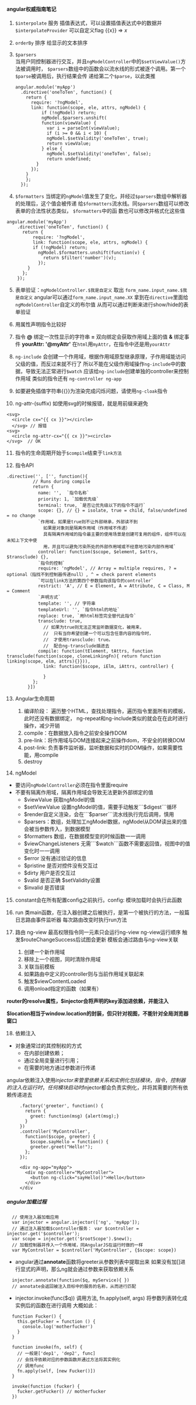 #### angular权威指南笔记
1. ```$interpolate``` 服务
  插值表达式，可以设置插值表达式中的数据并
  ``$interpolateProvider`` 可以自定义flag {{x}} => $x$
  
2. ``orderBy`` 排序
  给显示的文本排序

3. ``$parsers``  
   当用户同控制器进行交互，并且``ngModelController``中的``$setViewValue()``方法被调用时，
   ``$parsers``数组中的函数会以流水线的形式被逐个调用。第一个``$parse``被调用后，执行结果会传
   递给第二个``$parse``，以此类推
   
   ```
   angular.module('myApp')
     .directive('oneToTen', function() {
       return {
         require: '?ngModel',
         link: function(scope, ele, attrs, ngModel) {
             if (!ngModel) return;
             ngModel.$parsers.unshift(
             function(viewValue) {
               var i = parseInt(viewValue);
               if (i >= 0 && i < 10) {
               ngModel.$setValidity('oneToTen', true);
               return viewValue;
             } else {
               ngModel.$setValidity('oneToTen', false);
               return undefined;
           }
         });
       }
       };
     });
   ```

4. ``$formatters``
  当绑定的``ngModel``值发生了变化，并经过``$parsers``数组中解析器的处理后，这个值会被传递
  给``$formatters``流水线。同``$parsers``数组可以修改表单的合法性状态类似， ``$formatters``中的函
  数也可以修改并格式化这些值
  ```
  angular.module('myApp')
      .directive('oneToTen', function() {
        return {
            require: '?ngModel',
            link: function(scope, ele, attrs, ngModel) {
            if (!ngModel) return;
              ngModel.$formatters.unshift(function(v) {
                return $filter('number')(v);
              });
          }
        };
      });
  ```

5. 表单验证：``ngModelController.$我是自定义`` 取出 ``form_name.input_name.$我是自定义``
  angular可以通过``form_name.input_name.XX`` 拿到在``directive``里面给``ngModelController``自定义的布尔值
  从而可以通过判断来进行show/hide的表单验证
  
6. 用属性声明指令比较好

7. 指令 
  **@** 绑定一次性显示的字符串 
  **=** 双向绑定会获取作用域上面的值
  **&** 绑定事件
  **yourAttr: '@myAttr'** 在``html``用``myAttr``，在指令中还是用``yourAttr``

8. ``ng-include``
  会创建一个作用域，根据作用域原型继承原理，子作用域能访问父级的值，而反过来就不行了
  所以不能在父级作用域操作``ng-include``中的数据，导致无法正常进行``$watch``
  应该给```ng-include```创建单独的controller来控制作用域
  类似的指令还有 ```ng-controller ng-app```
  
9. 如要避免插值字符串{{}}为渲染完成闪烁问题，请使用```ng-cloak```指令

10. ng-attr-(suffix) 
  如使用svg的时候报错，就是用前缀来避免
  ```
  <svg>
    <circle cx="{{ cx }}"></circle>
    </svg> // 报错
  <svg>
    <circle ng-attr-cx="{{ cx }}"><circle>
  </svg>  // OK
  ```
11. 指令的生命周期开始于``$compile``结束于``link方法``

12. 指令API
  ```
  .directive('', ['', function(){
          	// Runs during compile
          	return {
          	  name: '',  `指令名称`
          	  priority: 1, `加载优先级`
          	  terminal: true, `是否让优先级以下的指令不运行`
          	  scope: {}, // {} = isolate, true = child, false/undefined = no change
          	  `作用域，如果是true则不让外部继承，外部读不到
          	    如果是对象则是隔离作用域（作用域不传递）
          	    具有隔离作用域的指令最主要的使用场景是创建可复用的组件，组件可以在未知上下文中使
                用，并且可以避免污染所处的外部作用域或不经意地污染内部作用域`
          	  controller: function($scope, $element, $attrs, $transclude) {},
          	  `指令的控制`
          	  require: 'ngModel', // Array = multiple requires, ? = optional（指找不到控制器传递null）, ^ = check parent elements
              `可以在link方法的第四个参数指向该指令的controller`
          	  restrict: 'A', // E = Element, A = Attribute, C = Class, M = Comment
          	  `声明方式`
          	  template: '', // 字符串
          	  templateUrl: '', `指令html的地址`
          	  replace: true, `用html标签完全替代此指令`
          	  transclude: true, 
          	    // 如果为true则无法正常监听数据变化，被用来，
          	    //  只有当你希望创建一个可以包含任意内容的指令时， 
          	    //  才使用transclude: true。
          	    //  配合ng-transclude插进去
          	  compile: function(tElement, tAttrs, function transclude(function(scope, cloneLinkingFn){ return function linking(scope, elm, attrs){}})),
          		link: function($scope, iElm, iAttrs, controller) {
          			
          		}
          	};
          }])
  ```
  
13. Angular生命周期
    1. 编译阶段： 遍历整个HTML，查找处理指令，遍历指令里面所有的模板，此时还没有数据绑定，
      ng-repeat和ng-include类似的就会在在此时进行操作，减少开销
    2. compile：在数据放入指令之前安全操作DOM
    3. pre-link：将作用域与DOM连接起来之前操作dom，不安全的转换DOM
    4. post-link: 负责事件监听器，监听数据和实时的DOM操作，如果需要性能，用compile
    5. destroy
  
14. ngModel 
  * 要访问``ngModelController``必须在指令里面require
   * 不要有隔离作用域，隔离作用域会导致无法更新外部绑定的值
     * $viewValue 获取ngModel的值
     * $setViewValue 设置ngModel的值，需要手动触发```$digest```循环
     * $render自定义渲染，会在```$parser```流水线执行完后调用，慎用
     * $parsers：数组，处理加工ngModel数据，ngModel从DOM读出来的值会被当参数传入，到数据模型
     * $formatters 数组，在数据模型变的时候函数一一调用
     * $viewChangeListeners 无需```$watch```函数不需要返回值，视图中的值变化时一一调用
     * $error 没有通过验证的信息
     * $pristine 是否对控件没有交互过
     * $dirty 用户是否交互过
     * $valid 是否正确 $setValidity设置
     * $invalid 是否错误

15. constant会在所有配置config之前执行。config: 模块加载时会执行此函数

16. run 类main函数，在注入器创建之后被执行，是第一个被执行的方法，一般篇日志路由事件监听器
    每次路由改变时执行run方法
    
17. 路由
  ng-view 最高权限指令同一元素只会运行ng-view
  ng-view运行顺序
    触发$routeChangeSuccess后试图会更新
    模板会通过路由与ng-view关联
      1. 创建一个新作用域
      2. 移除上一个视图，同时清除作用域
      3. 关联当前模板
      4. 如果路由中定义的controller则与当前作用域关联起来
      5. 触发$viewContentLoaded
      6. 调用onload指定的函数（如果有）
      
  **router的resolve属性，$injector会将声明的key添加进依赖，并能注入**
  
  **$location相当于window.location的封装，但只针对视图，不能针对全局浏览器窗口**
  
18. 依赖注入
  * 对象通常过的其控制权的方式
    * 在内部创建依赖；
    * 通过全局变量进行引用；
    * 在需要的地方通过参数进行传递
  
  angular依赖注入使用$injector来管里依赖关系和实例化
  包括模块，指令，控制器的注入
  在运行时， 任何模块启动时$injector都会负责实例化，并将其需要的所有依赖传递进去
   ```angular.module('myApp', [])
        .factory('greeter', function() {
          return {
            greet: function(msg) {alert(msg);}
          }
        })
        .controller('MyController',
          function($scope, greeter) {
            $scope.sayHello = function() {
            greeter.greet("Hello!");
          };
        });
        
        <div ng-app="myApp">
          <div ng-controller="MyController">
            <button ng-click="sayHello()">Hello</button>
          </div>
        </div
   ```    
   
##### angular加载过程
```
  // 使用注入器加载应用
  var injector = angular.injector(['ng', 'myApp']);
  // 通过注入器加载$controller服务： var $controller = injector.get('$controller');
  var scope = injector.get('$rootScope').$new();
  // 加载控制器并传入一个作用域，同AngularJS在运行时做的一样
  var MyController = $controller('MyController', {$scope: scope})
```
  * angular通过**annotate**函数将greeter从参数列表中提取出来
    如果没有加[]进行显式的声明，那么ng就会通过参数来获取依赖关系
  ```
    injector.annotate(function($q, myService){ })
    // annotate会返回被注入目标中的服务的名称，从而进行匹配
  ```
  * injector.invoke(func($q)) 调用方法, fn.apply(self, args)
    将参数列表转化成实例后的函数在进行调用
    大概如此：
  ```
    function Fucker() {
      this.getFucker = function () {
        console.log('motherfucker')
      }
    }
    
    function invoke(fn, self) {
      // 一般是['dep1', 'dep2', func]
      // 会找寻依赖对应的参数函数并通过方法将其实例化
      // 调用func
      fn.apply(self, [new Fucker()])
    }
    
    invoke(function (fucker) {
      fucker.getFucker() // motherfucker
    })
  ```
  